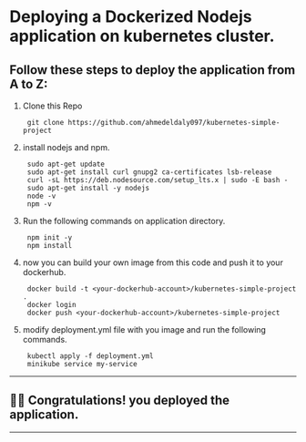 # Deploying a Dockerized Nodejs application on kubernetes cluster.
## Follow these steps to deploy the application from A to Z:
1. Clone this Repo

        git clone https://github.com/ahmedeldaly097/kubernetes-simple-project

2. install nodejs and npm.

        sudo apt-get update
        sudo apt-get install curl gnupg2 ca-certificates lsb-release
        curl -sL https://deb.nodesource.com/setup_lts.x | sudo -E bash -
        sudo apt-get install -y nodejs
        node -v
        npm -v

3. Run the following commands on application directory.

        npm init -y
        npm install

4. now you can build your own image from this code and push it to your dockerhub.

        docker build -t <your-dockerhub-account>/kubernetes-simple-project .
        docker login
        docker push <your-dockerhub-account>/kubernetes-simple-project

5. modify deployment.yml file with you image and run the following commands.

        kubectl apply -f deployment.yml
        minikube service my-service

---
## 🎉✅ Congratulations! you deployed the application.
---